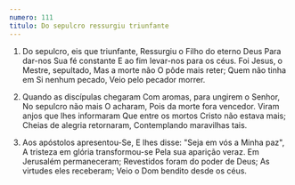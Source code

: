 ```yaml
---
numero: 111
titulo: Do sepulcro ressurgiu triunfante
---
```

1. Do sepulcro, eis que triunfante,
   Ressurgiu o Filho do eterno Deus
   Para dar-nos Sua fé constante
   E ao fim levar-nos para os céus.
   Foi Jesus, o Mestre, sepultado,
   Mas a morte não O pôde mais reter;
   Quem não tinha em Si nenhum pecado,
   Veio pelo pecador morrer.

2. Quando as discípulas chegaram
   Com aromas, para ungirem o Senhor,
   No sepulcro não mais O acharam,
   Pois da morte fora vencedor.
   Viram anjos que lhes informaram
   Que entre os mortos Cristo não estava mais;
   Cheias de alegria retornaram,
   Contemplando maravilhas tais.

3. Aos apóstolos apresentou-Se,
   E lhes disse: "Seja em vós a Minha paz",
   A tristeza em glória transformou-se
   Pela sua aparição veraz.
   Em Jerusalém permaneceram;
   Revestidos foram do poder de Deus;
   As virtudes eles receberam;
   Veio o Dom bendito desde os céus.
